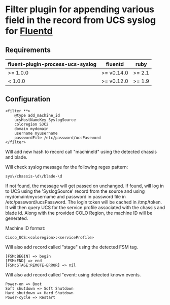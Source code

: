 # Filter plugin for appending various field in the record from UCS syslog for [Fluentd](http://fluentd.org)

## Requirements

| fluent-plugin-process-ucs-syslog | fluentd | ruby |
|----------------------------------|---------|------|
| >= 1.0.0 | >= v0.14.0 | >= 2.1   |
|  < 1.0.0 | >= v0.12.0 | >= 1.9   |

## Configuration

    <filter **>
        @type add_machine_id
        ucsHostNameKey SyslogSource
        coloregion SJC2
        domain mydomain
        username myusername
        passwordFile /etc/password/ucsPassword
    </filter>

Will add new hash to record call "machineId" using the detected chassis and blade.

Will check syslog message for the following regex pattern:
    
    sys\/chassis-\d\/blade-\d

If not found, the message will get passed on unchanged.
If found, will log in to UCS using the 'SyslogSource' record from the source and using mydomain\myusername and password in password file in /etc/password/ucsPassword. The login token will be cached in /tmp/token. It will then query UCS for the service profile associated with the chassis and blade id. Along with the provided COLO Region, the machine ID will be generated.

Machine ID format:

    Cisco_UCS:<coloregion>:<serviceProfile>

Will also add record called "stage" using the detected FSM tag.

    [FSM:BEGIN] => begin
    [FSM:END] => end
    [FSM:STAGE:REMOTE-ERROR] => nil

Will also add record called "event: using detected known events.

    Power-on => Boot
    Soft shutdown => Soft Shutdown
    Hard shutdown => Hard Shutdown
    Power-cycle => Restart